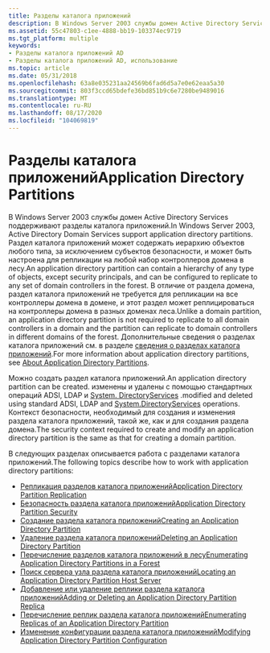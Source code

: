 ```yaml
---
title: Разделы каталога приложений
description: В Windows Server 2003 службы домен Active Directory Services поддерживают разделы каталога приложений.
ms.assetid: 55c47803-c1ee-4888-bb19-103374ec9719
ms.tgt_platform: multiple
keywords:
- Разделы каталога приложений AD
- Разделы каталога приложений AD, использование
ms.topic: article
ms.date: 05/31/2018
ms.openlocfilehash: 63a8e035231aa24569b6fad6d5a7e0e62eaa5a30
ms.sourcegitcommit: 803f3ccd65bdefe36bd851b9c6e7280be9489016
ms.translationtype: MT
ms.contentlocale: ru-RU
ms.lasthandoff: 08/17/2020
ms.locfileid: "104069819"
---
```

# <a name="application-directory-partitions"></a><span data-ttu-id="a02a1-105">Разделы каталога приложений</span><span class="sxs-lookup"><span data-stu-id="a02a1-105">Application Directory Partitions</span></span>

<span data-ttu-id="a02a1-106">В Windows Server 2003 службы домен Active Directory Services поддерживают разделы каталога приложений.</span><span class="sxs-lookup"><span data-stu-id="a02a1-106">In Windows Server 2003, Active Directory Domain Services support application directory partitions.</span></span> <span data-ttu-id="a02a1-107">Раздел каталога приложений может содержать иерархию объектов любого типа, за исключением субъектов безопасности, и может быть настроена для репликации на любой набор контроллеров домена в лесу.</span><span class="sxs-lookup"><span data-stu-id="a02a1-107">An application directory partition can contain a hierarchy of any type of objects, except security principals, and can be configured to replicate to any set of domain controllers in the forest.</span></span> <span data-ttu-id="a02a1-108">В отличие от раздела домена, раздел каталога приложений не требуется для репликации на все контроллеры домена в домене, и этот раздел может реплицироваться на контроллеры домена в разных доменах леса.</span><span class="sxs-lookup"><span data-stu-id="a02a1-108">Unlike a domain partition, an application directory partition is not required to replicate to all domain controllers in a domain and the partition can replicate to domain controllers in different domains of the forest.</span></span> <span data-ttu-id="a02a1-109">Дополнительные сведения о разделах каталога приложений см. в разделе [сведения о разделах каталога приложений](about-application-directory-partitions.md).</span><span class="sxs-lookup"><span data-stu-id="a02a1-109">For more information about application directory partitions, see [About Application Directory Partitions](about-application-directory-partitions.md).</span></span>

<span data-ttu-id="a02a1-110">Можно создать раздел каталога приложений.</span><span class="sxs-lookup"><span data-stu-id="a02a1-110">An application directory partition can be created.</span></span> <span data-ttu-id="a02a1-111">изменены и удалены с помощью стандартных операций ADSI, LDAP и [System. DirectoryServices](/dotnet/api/system.directoryservices) .</span><span class="sxs-lookup"><span data-stu-id="a02a1-111">modified and deleted using standard ADSI, LDAP and [System.DirectoryServices](/dotnet/api/system.directoryservices) operations.</span></span> <span data-ttu-id="a02a1-112">Контекст безопасности, необходимый для создания и изменения раздела каталога приложений, такой же, как и для создания раздела домена.</span><span class="sxs-lookup"><span data-stu-id="a02a1-112">The security context required to create and modify an application directory partition is the same as that for creating a domain partition.</span></span>

<span data-ttu-id="a02a1-113">В следующих разделах описывается работа с разделами каталога приложений.</span><span class="sxs-lookup"><span data-stu-id="a02a1-113">The following topics describe how to work with application directory partitions:</span></span>

-   [<span data-ttu-id="a02a1-114">Репликация разделов каталога приложений</span><span class="sxs-lookup"><span data-stu-id="a02a1-114">Application Directory Partition Replication</span></span>](application-directory-partition-replication.md)
-   [<span data-ttu-id="a02a1-115">Безопасность раздела каталога приложений</span><span class="sxs-lookup"><span data-stu-id="a02a1-115">Application Directory Partition Security</span></span>](application-directory-partition-security.md)
-   [<span data-ttu-id="a02a1-116">Создание раздела каталога приложений</span><span class="sxs-lookup"><span data-stu-id="a02a1-116">Creating an Application Directory Partition</span></span>](creating-an-application-directory-partition.md)
-   [<span data-ttu-id="a02a1-117">Удаление раздела каталога приложений</span><span class="sxs-lookup"><span data-stu-id="a02a1-117">Deleting an Application Directory Partition</span></span>](deleting-an-application-directory-partition.md)
-   [<span data-ttu-id="a02a1-118">Перечисление разделов каталога приложений в лесу</span><span class="sxs-lookup"><span data-stu-id="a02a1-118">Enumerating Application Directory Partitions in a Forest</span></span>](enumerating-application-directory-partitions-in-a-forest.md)
-   [<span data-ttu-id="a02a1-119">Поиск сервера узла раздела каталога приложений</span><span class="sxs-lookup"><span data-stu-id="a02a1-119">Locating an Application Directory Partition Host Server</span></span>](locating-an-application-directory-partition-host-server.md)
-   [<span data-ttu-id="a02a1-120">Добавление или удаление реплики раздела каталога приложений</span><span class="sxs-lookup"><span data-stu-id="a02a1-120">Adding or Deleting an Application Directory Partition Replica</span></span>](adding-or-deleting-an-application-directory-partition-replica.md)
-   [<span data-ttu-id="a02a1-121">Перечисление реплик раздела каталога приложений</span><span class="sxs-lookup"><span data-stu-id="a02a1-121">Enumerating Replicas of an Application Directory Partition</span></span>](enumerating-replicas-of-an-application-directory-partition.md)
-   [<span data-ttu-id="a02a1-122">Изменение конфигурации раздела каталога приложений</span><span class="sxs-lookup"><span data-stu-id="a02a1-122">Modifying Application Directory Partition Configuration</span></span>](modifying-application-directory-partition-configuration.md)

 

 